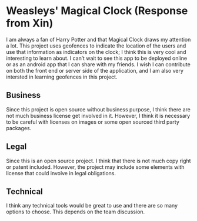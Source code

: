 # Weasleys' Magical Clock (Response from Xin)
I am always a fan of Harry Potter and that Magical Clock draws my attention a lot. This project uses geofences to indicate the location of the users and use that information as indicators on the clock; I think this is very cool and interesting to learn about. I can’t wait to see this app to be deployed online or as an android app that I can share with my friends. I wish I can contribute on both the front end or server side of the application, and I am also very intersted in learning  geofences in this project. 

## Business
Since this project is open source without business purpose, I think there are not much business license get involved in it. However, I think it is necessary to be careful with licenses on images or some open sourced third party packages.

## Legal
Since this is an open source project. I think that there is not much copy right or patent included. However, the project may include some elements with license that could involve in legal obligations.

## Technical
I think any technical tools would be great to use and there are so many options to choose. This depends on the team discussion.